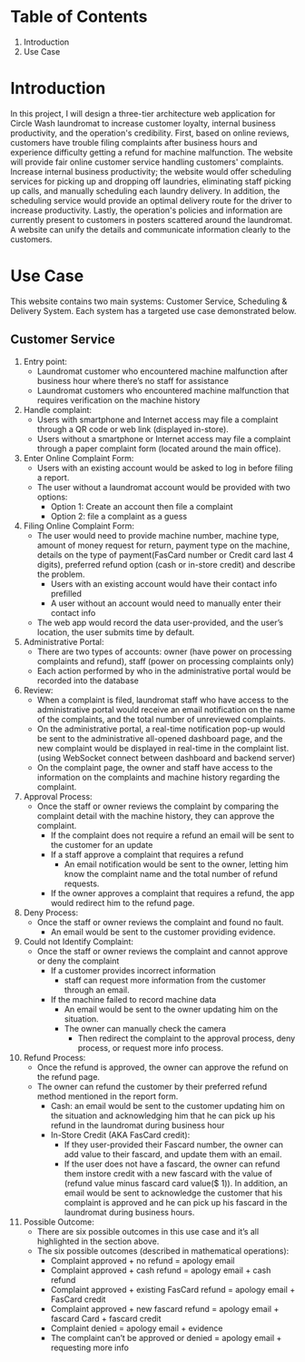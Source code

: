 # Table of Contents

1. Introduction
2. Use Case

<a name='Introduction'></a>
# Introduction
In this project, I will design a three-tier architecture web application for Circle Wash laundromat to increase customer loyalty, internal business productivity, and the operation's credibility. First, based on online reviews, customers have trouble filing complaints after business hours and experience difficulty getting a refund for machine malfunction. The website will provide fair online customer service handling customers' complaints. Increase internal business productivity; the website would offer scheduling services for picking up and dropping off laundries, eliminating staff picking up calls, and manually scheduling each laundry delivery. In addition, the scheduling service would provide an optimal delivery route for the driver to increase productivity. Lastly, the operation's policies and information are currently present to customers in posters scattered around the laundromat. A website can unify the details and communicate information clearly to the customers.

<a name='Use-Case'></a>
# Use Case
This website contains two main systems: Customer Service, Scheduling & Delivery System. Each system has a targeted use case demonstrated below. 

<a name='Customer-Service'></a>
## Customer Service
1. Entry point:
    - Laundromat customer who encountered machine malfunction after business hour where there’s no staff for assistance
    - Laundromat customers who encountered machine malfunction that requires verification on the machine history
2. Handle complaint:
    - Users with smartphone and Internet access may file a complaint through a QR code or web link (displayed in-store). 
    - Users without a smartphone or Internet access may file a complaint through a paper complaint form (located around the main office).
3. Enter Online Complaint Form:
    - Users with an existing account would be asked to log in before filing a report.
    - The user without a laundromat account would be provided with two options:
        - Option 1: Create an account then file a complaint
        - Option 2: file a complaint as a guess
4. Filing Online Complaint Form:
    - The user would need to provide machine number, machine type, amount of money request for return, payment type on the machine, details on the type of payment(FasCard number or Credit card last 4 digits), preferred refund option (cash or in-store credit)  and describe the problem.
        - Users with an existing account would have their contact info prefilled
        - A user without an account would need to manually enter their contact info
    - The web app would record the data user-provided, and the user’s location, the user submits time by default.
5. Administrative Portal:
    - There are two types of accounts: owner (have power on processing complaints and refund), staff (power on processing complaints only)
    - Each action performed by who in the administrative portal would be recorded into the database
6. Review:
    - When a complaint is filed, laundromat staff who have access to the administrative portal would receive an email notification on the name of the complaints, and the total number of unreviewed complaints.
    - On the administrative portal, a real-time notification pop-up would be sent to the administrative all-opened dashboard page, and the new complaint would be displayed in real-time in the complaint list. (using WebSocket connect between dashboard and backend server)
    - On the complaint page, the owner and staff have access to the information on the complaints and machine history regarding the complaint.
7. Approval Process: 
    - Once the staff or owner reviews the complaint by comparing the complaint detail with the machine history, they can approve the complaint.
        - If the complaint does not require a refund an email will be sent to the customer for an update
        - If a staff approve a complaint that requires a refund
            - An email notification would be sent to the owner, letting him know the complaint name and the total number of refund requests.
        - If the owner approves a complaint that requires a refund, the app would redirect him to the refund page.
8. Deny Process:
    - Once the staff or owner reviews the complaint and found no fault.
        - An email would be sent to the customer providing evidence.
9. Could not Identify Complaint:
    - Once the staff or owner reviews the complaint and cannot approve or deny the complaint
        - If a customer provides incorrect information
            - staff can request more information from the customer through an email.
        - If the machine failed to record machine data
            - An email would be sent to the owner updating him on the situation.
            - The owner can manually check the camera 
                - Then redirect the complaint to the approval process, deny process, or request more info process.
10. Refund Process:
    - Once the refund is approved, the owner can approve the refund on the refund page.
    - The owner can refund the customer by their preferred refund method mentioned in the report form. 
        - Cash: an email would be sent to the customer updating him on the situation and acknowledging him that he can pick up his refund in the laundromat during business hour
        - In-Store Credit (AKA FasCard credit):
            - If they user-provided their Fascard number, the owner can add value to their fascard, and update them with an email.
            - If the user does not have a fascard, the owner can refund them instore credit with a new fascard with the value of (refund value minus fascard card value($ 1)). In addition, an email would be sent to acknowledge the customer that his complaint is approved and he can pick up his fascard in the laundromat during business hours. 
11. Possible Outcome: 
    - There are six possible outcomes in this use case and it’s all highlighted in the section above.
    - The six possible outcomes (described in mathematical operations):
        - Complaint approved + no refund = apology email
        - Complaint approved + cash refund = apology email + cash refund
        - Complaint approved + existing FasCard refund = apology email + FasCard credit
        - Complaint approved + new fascard refund = apology email + fascard Card + fascard credit
        - Complaint denied = apology email + evidence
        - The complaint can’t be approved or denied = apology email + requesting more info






